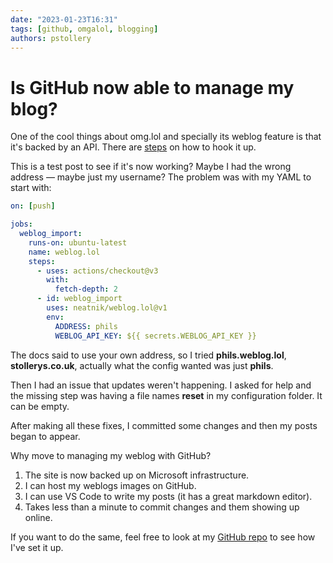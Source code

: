 ```yaml
---
date: "2023-01-23T16:31"
tags: [github, omgalol, blogging]
authors: pstollery
---
```


# Is GitHub now able to manage my blog?

One of the cool things about omg.lol and specially its weblog feature is that it's backed by an API. There are [steps](https://advent.weblog.lol/day-12) on how to hook it up. 

<!-- truncate -->

This is a test post to see if it's now working? Maybe I had the wrong address — maybe just my username? The problem was with my YAML to start with:

```yml
on: [push]

jobs:
  weblog_import:
    runs-on: ubuntu-latest
    name: weblog.lol
    steps:
      - uses: actions/checkout@v3
        with:
          fetch-depth: 2
      - id: weblog_import
        uses: neatnik/weblog.lol@v1
        env:
          ADDRESS: phils
          WEBLOG_API_KEY: ${{ secrets.WEBLOG_API_KEY }}
```

The docs said to use your own address, so I tried **phils.weblog.lol**, **stollerys.co.uk**, actually what the config wanted was just **phils**.

Then I had an issue that updates weren't happening. I asked for help and the missing step was having a file names **reset** in my configuration folder. It can be empty. 

After making all these fixes, I committed some changes and then my posts began to appear.

Why move to managing my weblog with GitHub?

1. The site is now backed up on Microsoft infrastructure.
1. I can host my weblogs images on GitHub.
1. I can use VS Code to write my posts (it has a great markdown editor).
1. Takes less than a minute to commit changes and them showing up online.

If you want to do the same, feel free to look at my [GitHub repo](https://github.com/PhilStollery/phils.weblog.lol) to see how I've set it up.